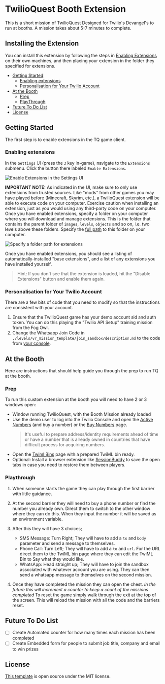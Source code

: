 # TwilioQuest Booth Extension
This is a short mission of TwilioQuest Designed for Twilio's Devangel's to run at booths.
A mission takes about 5-7 minutes to complete.
  
## Installing the Extension
You can install this extension by following the steps in [Enabling Extensions](#enabling-extensions) on their own machines, and then placing your extension in the folder they specified for extensions.

<!-- START doctoc generated TOC please keep comment here to allow auto update -->
<!-- DON'T EDIT THIS SECTION, INSTEAD RE-RUN doctoc TO UPDATE -->

- [Getting Started](#getting-started)
  - [Enabling extensions](#enabling-extensions)
  - [Personalisation for Your Twilio Account](#personalisation-for-your-twilio-account)
- [At the Booth](#at-the-booth)
  - [Prep](#prep)
  - [PlayThrough](#playthrough)
- [Future To Do List](#future-to-do-list)
- [License](#license)

<!-- END doctoc generated TOC please keep comment here to allow auto update -->

## Getting Started
The first step is to enable extensions in the TQ game client.

### Enabling extensions

In the `Settings` UI (press the `3` key in-game), navigate to the `Extensions` submenu. Click the button there labeled `Enable Extensions`.

![Enable Extensions in the Settings UI](https://firebasestorage.googleapis.com/v0/b/twilioquest-prod.appspot.com/o/docs%2Fenable-extensions.png?alt=media&token=8cc8e5ea-ee56-4a39-ae92-91add950b040)

**IMPORTANT NOTE:** As indicated in the UI, make sure to only use extensions from trusted sources. Like "mods" from other games you may have played before (Minecraft, Skyrim, etc.), a TwilioQuest extension will be able to execute code on your computer. Exercise caution when installing an extension, just as you would using any third-party code on your computer.
Once you have enabled extensions, specify a folder on your computer where you will download and manage extensions. This is the folder that contains the parent folder of `images`, `levels`, `objects` and so on, i.e. two levels above these folders. Specify the [full path](https://en.wikipedia.org/wiki/Fully_qualified_name#Filenames_and_paths) to this folder on your computer.

![Specify a folder path for extensions](https://firebasestorage.googleapis.com/v0/b/twilioquest-prod.appspot.com/o/docs%2Fext-folder.png?alt=media&token=4936dd5c-d84c-459e-9179-4c545a64b297)

Once you have enabled extensions, you should see a listing of automatically-installed "base extensions", and a list of any extensions you have installed yourself.

> Hint: If you don't see that the extension is loaded, hit the "Disable Extensions" button and enable them again.

### Personalisation for Your Twilio Account
There are a few bits of code that you need to modify so that the instructions are consistent with your account.

1. Ensure that the TwilioQuest game has your demo account sid and auth token. You can do this playing the "Twilio API Setup" training mission from the Fog Owl.
2. Change the Whatsapp Join Code in `./levels/vr_mission_template/join_sandbox/description.md` to the code from [your console](https://www.twilio.com/console/sms/whatsapp/sandbox).

## At the Booth
Here are instructions that should help guide you through the prep to run TQ at the booth.

### Prep
To run this custom extension at the booth you will need to have 2 or 3 windows open:
- Window running TwilioQuest, with the Booth Mission already loaded
- Use the demo user to log into the Twilio Console and open the [Active Numbers](https://www.twilio.com/console/phone-numbers/) (and buy a number) or the [Buy Numbers](https://www.twilio.com/console/phone-numbers/search) page. 
  > It's useful to prepare address/identity requirements ahead of time or have a number that is already owned in countries that have difficult process for acquiring numbers.
- Open the [Twiml Bins](https://www.twilio.com/console/runtime/twiml-bins) page with a prepared TwiML bin ready.
- Optional: Install a  browser extension like [SessionBuddy](https://chrome.google.com/webstore/detail/session-buddy/edacconmaakjimmfgnblocblbcdcpbko?hl=en) to save the open tabs in case you need to restore them between players.

### Playthrough
1. When someone starts the game they can play through the first barrier with little guidance.

2. At the second barrier they will need to buy a phone number or find the number you already own. Direct them to switch to the other window where they can do this. When they input the number it will be saved as an environment variable.

3. After this they will have 3 choices;
    * SMS Message: Turn Right; They will have to add a `to` and `body` parameter and send a message to themselves. 
    * Phone Call: Turn Left; They will have to add a `to` and `url`. For the URL direct them to the TwiML bin page where they can edit the TwiML Bin to Say what they would like.
    * WhatsApp: Head straight up; They will have to join the sandbox associated with whatever account you are using. They can then send a whatsapp message to themselves on the second mission.

4. Once they have completed the mission they can open the chest. *In the future this will increment a counter to keep a count of the missions completed* To reset the game simply walk through the exit at the top of the screen. This will reload the mission with all the code and the barriers reset.

## Future To Do List
- [ ] Create Automated counter for how many times each mission has been completed
- [ ] Create Embedded form for people to submit job title, company and email to win prizes

## License
[This template](https://github.com/TwilioQuest/twilioquest-extension-template) is open source under the MIT license.
